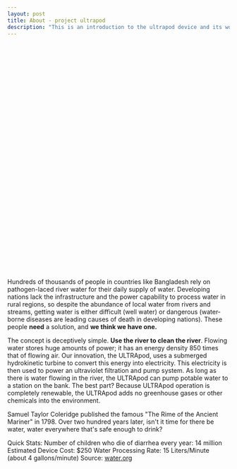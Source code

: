 ```yaml
---
layout: post
title: About - project ultrapod
description: "This is an introduction to the ultrapod device and its workings."
---
```


<object width="960" height="518"><param name="movie" value="http://www.youtube.com/v/17cr_nqG45c?version=3&amp;hl=en_US&amp;rel=0"></param><param name="allowFullScreen" value="true"></param><param name="allowscriptaccess" value="always"></param><embed src="http://www.youtube.com/v/17cr_nqG45c?version=3&amp;hl=en_US&amp;rel=0" type="application/x-shockwave-flash" width="960" height="518" allowscriptaccess="always" allowfullscreen="true"></embed></object> </br>

<p>Hundreds of thousands of people in countries like Bangladesh rely on pathogen-laced river water for their daily supply of water. Developing nations lack the infrastructure and the power capability to process water in rural regions, so despite the abundance of local water from rivers and streams, getting water is either difficult (well water) or dangerous (water-borne diseases are leading causes of death in developing nations). These people <b>need</b> a solution, and <b>we think we have one.</b></p>

<p>The concept is deceptively simple. <b>Use the river to clean the river</b>. Flowing water stores huge amounts of power; it has an energy density 850 times that of flowing air. Our innovation, the ULTRApod, uses a submerged hydrokinetic turbine to convert this energy into electricity. This electricity is then used to power an ultraviolet filtration and pump system. As long as there is water flowing in the river, the ULTRApod can pump potable water to a station on the bank. The best part? Because ULTRApod operation is completely renewable, the ULTRApod adds no greenhouse gases or other chemicals into the environment.</p>

<p>Samuel Taylor Coleridge published the famous "The Rime of the Ancient Mariner" in 1798. Over two hundred years later, isn't it time for there be water, water everywhere that's safe enough to drink?</p>

Quick Stats:
Number of children who die of diarrhea every year: 14 million
Estimated Device Cost: $250
Water Processing Rate: 15 Liters/Minute (about 4 gallons/minute)
Source: [water.org](http://www.water.org/)
